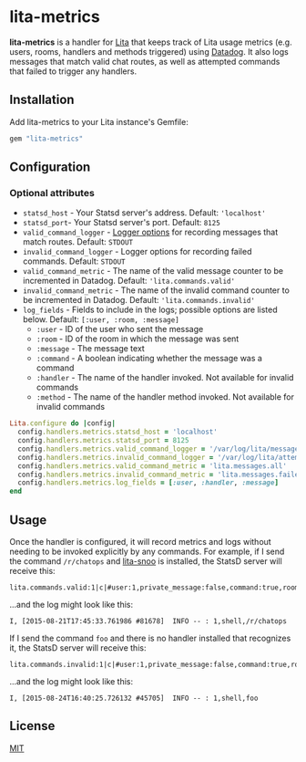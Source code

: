 # lita-metrics

**lita-metrics** is a handler for [Lita](https://github.com/jimmycuadra/lita) that keeps track of Lita usage metrics (e.g. users, rooms, handlers and methods triggered) using [Datadog](http://www.datadoghq.com/). It also logs messages that match valid chat routes, as well as attempted commands that failed to trigger any handlers.

## Installation

Add lita-metrics to your Lita instance's Gemfile:

``` ruby
gem "lita-metrics"
```

## Configuration

### Optional attributes
* `statsd_host` - Your Statsd server's address. Default: `'localhost'`
* `statsd_port`- Your Statsd server's port. Default: `8125`
* `valid_command_logger` - [Logger options](http://ruby-doc.org/stdlib-2.2.0/libdoc/logger/rdoc/Logger.html#label-How+to+create+a+logger) for recording messages that match routes. Default: `STDOUT`
* `invalid_command_logger` - Logger options for recording failed commands. Default: `STDOUT`
* `valid_command_metric` - The name of the valid message counter to be incremented in Datadog. Default: `'lita.commands.valid'`
* `invalid_command_metric` - The name of the invalid command counter to be incremented in Datadog. Default: `'lita.commands.invalid'`
* `log_fields` - Fields to include in the logs; possible options are listed below. Default: `[:user, :room, :message]`
  * `:user` - ID of the user who sent the message
  * `:room` - ID of the room in which the message was sent
  * `:message` - The message text
  * `:command` - A boolean indicating whether the message was a command
  * `:handler` - The name of the handler invoked. Not available for invalid commands
  * `:method` - The name of the handler method invoked. Not available for invalid commands

``` ruby
Lita.configure do |config|
  config.handlers.metrics.statsd_host = 'localhost'
  config.handlers.metrics.statsd_port = 8125
  config.handlers.metrics.valid_command_logger = '/var/log/lita/messages.log', 'daily'
  config.handlers.metrics.invalid_command_logger = '/var/log/lita/attempted_commands.log', 10, 1024000
  config.handlers.metrics.valid_command_metric = 'lita.messages.all'
  config.handlers.metrics.invalid_command_metric = 'lita.messages.failed'
  config.handlers.metrics.log_fields = [:user, :handler, :message]
end
```

## Usage

Once the handler is configured, it will record metrics and logs without needing to be invoked explicitly by any commands. For example, if I send the command `/r/chatops` and [lita-snoo](https://github.com/tristaneuan/lita-snoo) is installed, the StatsD server will receive this:
```
lita.commands.valid:1|c|#user:1,private_message:false,command:true,room:shell,handler:Lita::Handlers::Snoo,method:subreddit
```
...and the log might look like this:
```
I, [2015-08-21T17:45:33.761986 #81678]  INFO -- : 1,shell,/r/chatops
```

If I send the command `foo` and there is no handler installed that recognizes it, the StatsD server will receive this:
```
lita.commands.invalid:1|c|#user:1,private_message:false,command:true,room:shell
```
...and the log might look like this:
```
I, [2015-08-24T16:40:25.726132 #45705]  INFO -- : 1,shell,foo
```

## License

[MIT](http://opensource.org/licenses/MIT)
